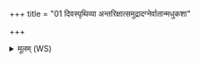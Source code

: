 +++
title = "01 दिवस्पृथिव्या अन्तरिक्षात्समुद्रादग्नेर्वातान्मधुकशा"

+++
<details><summary>मूलम् (WS)</summary>

दिवस्पृथिव्या अन्तरिक्षात्समुद्रादग्नेर्वातान्मधुकशा हि यज्ञे ।  
तां चायित्वामृतं वसानां हृद्धिः प्रजाः प्रति नन्दन्ति सर्वाः ॥ १ ॥
</details>